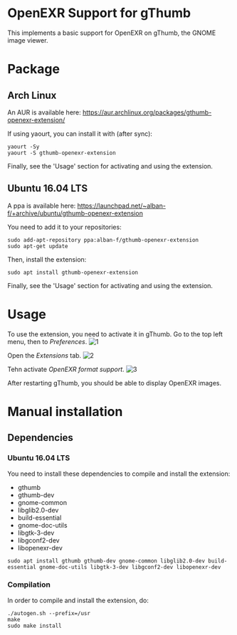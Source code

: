 OpenEXR Support for gThumb
==========================

This implements a basic support for OpenEXR on gThumb, the GNOME image viewer.

Package
=======

Arch Linux
----------
An AUR is available here: https://aur.archlinux.org/packages/gthumb-openexr-extension/

If using yaourt, you can install it with (after sync):
```
yaourt -Sy
yaourt -S gthumb-openexr-extension
```

Finally, see the 'Usage' section for activating and using the extension.

Ubuntu 16.04 LTS
----------------
A ppa is available here: https://launchpad.net/~alban-f/+archive/ubuntu/gthumb-openexr-extension

You need to add it to your repositories:
```
sudo add-apt-repository ppa:alban-f/gthumb-openexr-extension
sudo apt-get update
```

Then, install the extension:
```
sudo apt install gthumb-openexr-extension
```

Finally, see the 'Usage' section for activating and using the extension.

Usage
=====
To use the extension, you need to activate it in gThumb.
Go to the top left menu, then to *Preferences*.
![1](https://user-images.githubusercontent.com/7930348/30781607-973502e8-a122-11e7-86e1-cd080a8b6b32.png)

Open the *Extensions* tab.
![2](https://user-images.githubusercontent.com/7930348/30781609-998478da-a122-11e7-89e5-099934c04f16.png)

Tehn activate *OpenEXR format support*.
![3](https://user-images.githubusercontent.com/7930348/30781612-9ae9e9c6-a122-11e7-9c06-e8da3a114571.png)

After restarting gThumb, you should be able to display OpenEXR images.

Manual installation
===================

Dependencies
------------

### Ubuntu 16.04 LTS
You need to install these dependencies to compile and install the extension:
* gthumb
* gthumb-dev
* gnome-common
* libglib2.0-dev
* build-essential
* gnome-doc-utils
* libgtk-3-dev
* libgconf2-dev
* libopenexr-dev

```
sudo apt install gthumb gthumb-dev gnome-common libglib2.0-dev build-essential gnome-doc-utils libgtk-3-dev libgconf2-dev libopenexr-dev
```

### Compilation
In order to compile and install the extension, do:

```
./autogen.sh --prefix=/usr
make
sudo make install
```
